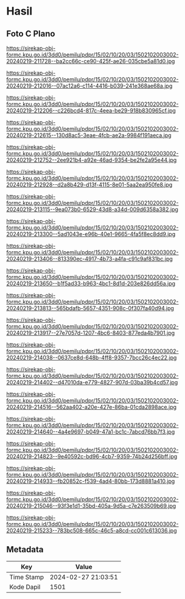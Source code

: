 # Hasil

## Foto C Plano

https://sirekap-obj-formc.kpu.go.id/3dd0/pemilu/pdpr/15/02/10/20/03/1502102003002-20240219-211728--ba2cc66c-ce90-425f-ae26-035cbe5a81d0.jpg

https://sirekap-obj-formc.kpu.go.id/3dd0/pemilu/pdpr/15/02/10/20/03/1502102003002-20240219-212016--07ac12a6-c114-4416-b039-241e368ae68a.jpg

https://sirekap-obj-formc.kpu.go.id/3dd0/pemilu/pdpr/15/02/10/20/03/1502102003002-20240219-212206--c226bcd4-817c-4eea-be29-918b830965cf.jpg

https://sirekap-obj-formc.kpu.go.id/3dd0/pemilu/pdpr/15/02/10/20/03/1502102003002-20240219-212615--130d8ac5-3eae-4fcb-ae2a-9984f191aeca.jpg

https://sirekap-obj-formc.kpu.go.id/3dd0/pemilu/pdpr/15/02/10/20/03/1502102003002-20240219-212752--2ee921b4-a92e-46ad-9354-be2fe2a95e44.jpg

https://sirekap-obj-formc.kpu.go.id/3dd0/pemilu/pdpr/15/02/10/20/03/1502102003002-20240219-212928--d2a8b429-d13f-4115-8e01-5aa2ea950fe8.jpg

https://sirekap-obj-formc.kpu.go.id/3dd0/pemilu/pdpr/15/02/10/20/03/1502102003002-20240219-213115--9ea073b0-6529-43d8-a34d-009d6358a382.jpg

https://sirekap-obj-formc.kpu.go.id/3dd0/pemilu/pdpr/15/02/10/20/03/1502102003002-20240219-213300--5ad1043e-e96b-40e1-9665-4fa5f8ec8dd9.jpg

https://sirekap-obj-formc.kpu.go.id/3dd0/pemilu/pdpr/15/02/10/20/03/1502102003002-20240219-213406--813390ec-4917-4b73-a4fa-c91c9af831bc.jpg

https://sirekap-obj-formc.kpu.go.id/3dd0/pemilu/pdpr/15/02/10/20/03/1502102003002-20240219-213650--b1f5ad33-b963-4bc1-8d1d-203e826dd56a.jpg

https://sirekap-obj-formc.kpu.go.id/3dd0/pemilu/pdpr/15/02/10/20/03/1502102003002-20240219-213813--565bdafb-5657-4351-908c-0f307fa40d94.jpg

https://sirekap-obj-formc.kpu.go.id/3dd0/pemilu/pdpr/15/02/10/20/03/1502102003002-20240219-213917--27e7057d-1207-4bc6-8403-877eda4b7901.jpg

https://sirekap-obj-formc.kpu.go.id/3dd0/pemilu/pdpr/15/02/10/20/03/1502102003002-20240219-214038--0637ce8d-648b-4ff8-9357-7bcc26c4ec22.jpg

https://sirekap-obj-formc.kpu.go.id/3dd0/pemilu/pdpr/15/02/10/20/03/1502102003002-20240219-214402--d47010da-e779-4827-907d-03ba39b4cd57.jpg

https://sirekap-obj-formc.kpu.go.id/3dd0/pemilu/pdpr/15/02/10/20/03/1502102003002-20240219-214516--562aa402-a20e-427e-86ba-01cda2898ace.jpg

https://sirekap-obj-formc.kpu.go.id/3dd0/pemilu/pdpr/15/02/10/20/03/1502102003002-20240219-214640--4a4e9697-b049-47a1-bc1c-7abcd76bb7f3.jpg

https://sirekap-obj-formc.kpu.go.id/3dd0/pemilu/pdpr/15/02/10/20/03/1502102003002-20240219-214823--9e40592c-bd96-4cb7-9359-74b24d256bff.jpg

https://sirekap-obj-formc.kpu.go.id/3dd0/pemilu/pdpr/15/02/10/20/03/1502102003002-20240219-214933--fb20852c-f539-4ad4-80bb-173d8881a410.jpg

https://sirekap-obj-formc.kpu.go.id/3dd0/pemilu/pdpr/15/02/10/20/03/1502102003002-20240219-215046--93f3e1d1-35bd-405a-9d5a-c7e263509b69.jpg

https://sirekap-obj-formc.kpu.go.id/3dd0/pemilu/pdpr/15/02/10/20/03/1502102003002-20240219-215233--783bc508-665c-46c5-a8cd-cc001c613036.jpg


## Metadata

| Key        | Value               |
| ---------- | ------------------- |
| Time Stamp | 2024-02-27 21:03:51 |
| Kode Dapil | 1501                |



